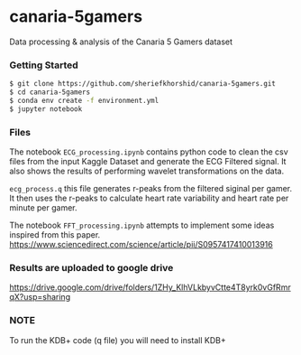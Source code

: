 # canaria-5gamers
Data processing &amp; analysis of the Canaria 5 Gamers dataset

### Getting Started
```sh
$ git clone https://github.com/sheriefkhorshid/canaria-5gamers.git
$ cd canaria-5gamers
$ conda env create -f environment.yml
$ jupyter notebook
```
### Files 
The notebook `ECG_processing.ipynb` contains python code to clean the csv files from the input Kaggle Dataset and generate the ECG Filtered signal.  It also shows the results of performing wavelet transformations on the data. 

`ecg_process.q`  this file generates r-peaks from the filtered siginal per gamer.  It then uses the r-peaks to calculate heart rate variability and heart rate per minute per gamer.

The notebook `FFT_processing.ipynb` attempts to implement some ideas inspired from this paper. https://www.sciencedirect.com/science/article/pii/S0957417410013916

### Results are uploaded to google drive
https://drive.google.com/drive/folders/1ZHy_KlhVLkbyvCtte4T8yrk0vGfRmrqX?usp=sharing


### NOTE
To run the KDB+ code (q file)  you will need to install KDB+

